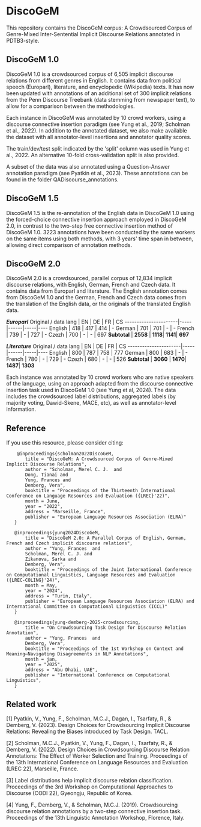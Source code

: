 # DiscoGeM
 
This repository contains the DiscoGeM corpus: A Crowdsourced Corpus of Genre-Mixed Inter-Sentential Implicit Discourse Relations annotated in PDTB3-style.

 ## DiscoGeM 1.0
 
DiscoGeM 1.0 is a crowdsourced corpus of 6,505 implicit discourse relations from different genres in English. It contains data from political speech (Europarl), literature, and encyclopedic (Wikipedia) texts. It has now been updated with annotations of an additional set of 300 implicit relations from the Penn Discourse Treebank (data stemming from newspaper text), to allow for a comparison between the methodologies.

Each instance in DiscoGeM was annotated by 10 crowd workers, using a discourse connective insertion paradigm (see Yung et al., 2019; Scholman et al., 2022). In addition to the annotated dataset, we also make available the dataset with all annotator-level insertions and annotator quality scores.

The train/dev/test split indicated by the 'split' column was used in Yung et al., 2022. An alternative 10-fold cross-validation split is also provided.

A subset of the data was also annotated using a Question-Answer annotation paradigm (see Pyatkin et al., 2023). These annotations can be found in the folder QADiscourse_annotations.

 ## DiscoGeM 1.5

DiscoGeM 1.5 is the re-annotation of the English data in DiscoGeM 1.0 using the forced-choice connective insertion approach employed in DiscoGeM 2.0, in contrast to the two-step free connective insertion method of DiscoGeM 1.0. 3223 annotations have been conducted by the same workers on the same items using both methods, with 3 years' time span in between, allowing direct comparison of annotation methods.

 ## DiscoGeM 2.0

 DiscoGeM 2.0 is a crowdsourced, parallel corpus of 12,834 implicit discourse relations, with English, German, French and Czech data.  It contains data from Europarl and literature. The English annotation comes from DiscoGeM 1.0 and the German, French and Czech data comes from the translation of the English data, or the originals of the translated English data.

 ***Europarl***
Original / data lang  | EN  | DE   | FR  | CS 
----------------------|-----|------|-----|----
English               | 418 | 417  | 414 | -
German                | 701 | 701  | -   | -
French                | 739 | -    | 727 | -
Czezh                 | 700 | -    |  -  | 697
**Subtotal**        | **2558** | **1118**| **1141**| **697**

 ***Literature***
Original / data lang  | EN  | DE   | FR  | CS 
----------------------|-----|------|-----|----
English               | 800 | 787  | 758 | 777
German                | 800 | 683  | -   | -
French                | 780 | -    | 729 | -
Czezh                 | 680 | -    |  -  | 526
**Subtotal**        | **3060** | **1470**| **1487**| **1303**

Each instance was annotated by 10 crowd workers who are native speakers of the language, using an approach adapted from the discourse connective insertion task used in DiscoGeM 1.0 (see Yung et al, 2024). The data includes the crowdsourced label distributions, aggregated labels (by majority voting, Dawid-Skene, MACE, etc), as well as annotator-level information.

 
 ## Reference
 If you use this resource, please consider citing:
 
        @inproceedings{scholman2022DiscoGeM,
           title = "DiscoGeM: A Crowdsourced Corpus of Genre-Mixed Implicit Discourse Relations",
           author = "Scholman, Merel C. J.  and
           Dong, Tianai and
           Yung, Frances and
           Demberg, Vera",
           booktitle = "Proceedings of the Thirteenth International Conference on Language Resources and Evaluation ({LREC}'22)",
           month = June,
           year = "2022",
           address = "Marseille, France",
           publisher = "European Language Resources Association (ELRA)"
       }

       @inproceedings{yung2024DiscoGeM,
           title = "DiscoGeM 2.0: A Parallel Corpus of English, German, French and Czech implicit discourse relations",
           author = "Yung, Frances  and
           Scholman, Merel C. J. and
           Zikanova, Sarka and
           Demberg, Vera",
           booktitle = "Proceedings of the Joint International Conference on Computational Linguistics, Language Resources and Evaluation ({LREC-COLING}'24)",
           month = May,
           year = "2024",
           address = "Turin, Italy",
           publisher = "European Language Resources Association (ELRA) and International Committee on Computational Linguistics (ICCL)"
       }

       @inproceedings{yung-demberg-2025-crowdsourcing,
           title = "On Crowdsourcing Task Design for Discourse Relation Annotation",
           author = "Yung, Frances  and
           Demberg, Vera",
           booktitle = "Proceedings of the 1st Workshop on Context and Meaning—Navigating Disagreements in NLP Annotations",
           month = jan,
           year = "2025",
           address = "Abu Dhabi, UAE",
           publisher = "International Conference on Computational Linguistics",
       }



## Related work

<a id="1">[1]</a> 
Pyatkin, V., Yung, F., Scholman, M.C.J., Dagan, I., Tsarfaty, R., & Demberg, V. (2023). 
Design Choices for Crowdsourcing Implicit Discourse Relations: Revealing the Biases introduced by Task Design. 
TACL.

<a id="1">[2]</a> 
Scholman, M.C.J., Pyatkin, V., Yung, F., Dagan, I., Tsarfaty, R., & Demberg, V. (2022).
Design Choices in Crowdsourcing Discourse Relation Annotations: The Effect of Worker Selection and Training. 
Proceedings of the 13th International Conference on Language Resources and Evaluation (LREC 22), Marseille, France.

<a id="1">[3]</a>
Label distributions help implicit discourse relation classification.
Proceedings of the 3rd Workshop on Computational Approaches to Discourse (CODI 22), Gyeongju, Republic of Korea.

<a id="1">[4]</a> 
Yung, F., Demberg, V., & Scholman, M.C.J. (2019). 
Crowdsourcing discourse relation annotations by a two-step connective insertion task. 
Proceedings of the 13th Linguistic Annotation Workshop, Florence, Italy.
